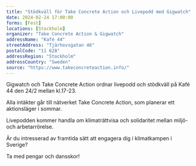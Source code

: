```yaml
---
title: "Stödkväll för Take Concrete Action och Livepodd med Gigwatch"
date: 2024-02-24 17:00:00
forms: [Fest]
locations: [Stockholm]
organizer: "Take Concrete Action & Gigwatch"
addressName: "Kafé 44"
streetAddress: "Tjärhovsgatan 46"
postalCode: "11 628"
addressRegion: "Stockholm"
addressCountry: "Sweden"
source: "https://www.takeconcreteaction.info/"
---
```

Gigwatch och Take Concrete Action ordnar livepodd och stödkväll på Kafé 44 den 24/2 mellan kl.17-23.

Alla intäkter går till nätverket Take Concrete Action, som planerar ett aktionsläger i sommar.

Livepodden kommer handla om klimaträttvisa och solidaritet mellan miljö- och arbetarrörelse.

Är du intresserad av framtida sätt att engagera dig i klimatkampen i Sverige?

Ta med pengar och dansskor!